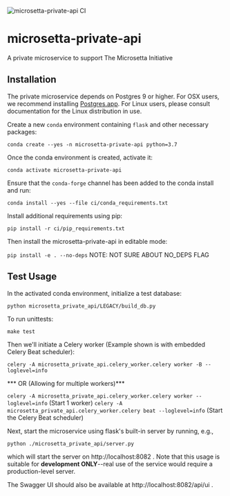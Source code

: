 ![microsetta-private-api CI](https://github.com/biocore/microsetta-private-api/workflows/microsetta-private-api%20CI/badge.svg)

# microsetta-private-api
A private microservice to support The Microsetta Initiative

## Installation
The private microservice depends on Postgres 9 or higher. For OSX users, we recommend installing [Postgres.app](https://postgresapp.com/). For Linux users, please consult documentation for the Linux distribution in use. 

Create a new `conda` environment containing `flask` and other necessary packages: 

`conda create --yes -n microsetta-private-api python=3.7`

Once the conda environment is created, activate it:

`conda activate microsetta-private-api`

Ensure that the `conda-forge` channel has been added to the conda install and run:

`conda install --yes --file ci/conda_requirements.txt`

Install additional requirements using pip:

`pip install -r ci/pip_requirements.txt`

Then install the microsetta-private-api in editable mode:

`pip install -e . --no-deps`	NOTE: NOT SURE ABOUT NO_DEPS FLAG
 
## Test Usage

In the activated conda environment, initialize a test database:

`python microsetta_private_api/LEGACY/build_db.py`

To run unittests:

`make test`

Then we'll initiate a Celery worker (Example shown is with embedded Celery Beat scheduler):

`celery -A microsetta_private_api.celery_worker.celery worker -B --loglevel=info`

*** OR (Allowing for multiple workers)***

`celery -A microsetta_private_api.celery_worker.celery worker --loglevel=info` (Start 1 worker)
`celery -A microsetta_private_api.celery_worker.celery beat --loglevel=info` (Start the Celery Beat scheduler)


Next, start the microservice using flask's built-in server by running, e.g., 

`python ./microsetta_private_api/server.py`

which will start the server on http://localhost:8082 . Note that this usage is suitable for 
**development ONLY**--real use of the service would require a production-level server. 

The Swagger UI should also be available at http://localhost:8082/api/ui .
